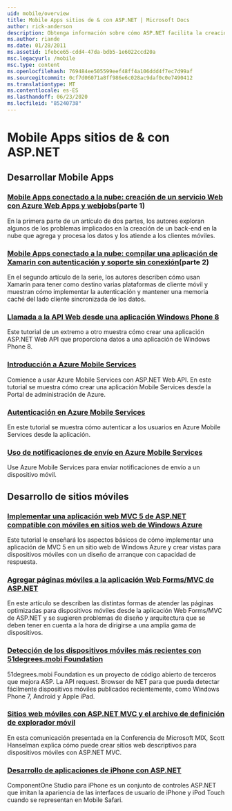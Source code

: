 ```yaml
---
uid: mobile/overview
title: Mobile Apps sitios de & con ASP.NET | Microsoft Docs
author: rick-anderson
description: Obtenga información sobre cómo ASP.NET facilita la creación de aplicaciones web móviles
ms.author: riande
ms.date: 01/28/2011
ms.assetid: 1febce65-cdd4-47da-bdb5-1e6022ccd20a
msc.legacyurl: /mobile
msc.type: content
ms.openlocfilehash: 769484ee505599eef48ff4a106ddd4f7ec7d99af
ms.sourcegitcommit: 0cf7d06071a8ff986e6c028ac9daf0c0e7490412
ms.translationtype: MT
ms.contentlocale: es-ES
ms.lasthandoff: 06/23/2020
ms.locfileid: "85240738"
---
```

# <a name="mobile-apps--sites-with-aspnet"></a>Mobile Apps sitios de & con ASP.NET

## <a name="develop-mobile-apps"></a>Desarrollar Mobile Apps

### <a name="cloud-connected-mobile-apps---create-a-web-service-with-azure-web-apps-and-webjobspart-1"></a>[Mobile Apps conectado a la nube: creación de un servicio Web con Azure Web Apps y webjobs](https://msdn.microsoft.com/magazine/mt185572)(parte 1)

En la primera parte de un artículo de dos partes, los autores exploran algunos de los problemas implicados en la creación de un back-end en la nube que agrega y procesa los datos y los atiende a los clientes móviles.

### <a name="cloud-connected-mobile-apps---build-a-xamarin-app-with-authentication-and-offline-supportpart-2"></a>[Mobile Apps conectado a la nube: compilar una aplicación de Xamarin con autenticación y soporte sin conexión](https://msdn.microsoft.com/magazine/mt422581.aspx)(parte 2)

En el segundo artículo de la serie, los autores describen cómo usan Xamarin para tener como destino varias plataformas de cliente móvil y muestran cómo implementar la autenticación y mantener una memoria caché del lado cliente sincronizada de los datos.

### <a name="calling-web-api-from-a-windows-phone-8-application"></a>[Llamada a la API Web desde una aplicación Windows Phone 8](../web-api/overview/mobile-clients/calling-web-api-from-a-windows-phone-8-application.md)

Este tutorial de un extremo a otro muestra cómo crear una aplicación ASP.NET Web API que proporciona datos a una aplicación de Windows Phone 8.

### <a name="get-started-with-azure-mobile-services"></a>[Introducción a Azure Mobile Services](https://azure.microsoft.com/documentation/articles/mobile-services-dotnet-backend-windows-store-dotnet-get-started?WT.mc_id=zumo_aspnet)

Comience a usar Azure Mobile Services con ASP.NET Web API. En este tutorial se muestra cómo crear una aplicación Mobile Services desde la Portal de administración de Azure.

### <a name="authentication-in-azure-mobile-services"></a>[Autenticación en Azure Mobile Services](https://azure.microsoft.com/documentation/articles/mobile-services-dotnet-backend-windows-store-dotnet-get-started-users/?WT.mc_id=zumo_aspnet)

En este tutorial se muestra cómo autenticar a los usuarios en Azure Mobile Services desde la aplicación.

### <a name="using-push-notifications-in-azure-mobile-services"></a>[Uso de notificaciones de envío en Azure Mobile Services](https://azure.microsoft.com/documentation/articles/mobile-services-dotnet-backend-windows-store-dotnet-get-started-push/?WT.mc_id=zumo_aspnet)

Use Azure Mobile Services para enviar notificaciones de envío a un dispositivo móvil.

## <a name="develop-mobile-sites"></a>Desarrollo de sitios móviles

### <a name="deploy-an-mobile-friendly-aspnet-mvc-5-web-application-on-windows-azure-web-sites"></a>[Implementar una aplicación web MVC 5 de ASP.NET compatible con móviles en sitios web de Windows Azure](https://docs.microsoft.com/azure/app-service-web/web-sites-dotnet-deploy-aspnet-mvc-mobile-app)

Este tutorial le enseñará los aspectos básicos de cómo implementar una aplicación de MVC 5 en un sitio web de Windows Azure y crear vistas para dispositivos móviles con un diseño de arranque con capacidad de respuesta.

### <a name="add-mobile-pages-to-your-aspnet-web-forms--mvc-application"></a>[Agregar páginas móviles a la aplicación Web Forms/MVC de ASP.NET](../whitepapers/add-mobile-pages-to-your-aspnet-web-forms-mvc-application.md)

En este artículo se describen las distintas formas de atender las páginas optimizadas para dispositivos móviles desde la aplicación Web Forms/MVC de ASP.NET y se sugieren problemas de diseño y arquitectura que se deben tener en cuenta a la hora de dirigirse a una amplia gama de dispositivos.

### <a name="detect-the-latest-mobile-devices-using-51degreesmobi-foundation"></a>[Detección de los dispositivos móviles más recientes con 51degrees.mobi Foundation](https://github.com/51Degrees/dotNET-Device-Detection)

51degrees.mobi Foundation es un proyecto de código abierto de terceros que mejora ASP. La API request. Browser de NET para que pueda detectar fácilmente dispositivos móviles publicados recientemente, como Windows Phone 7, Android y Apple iPad.

### <a name="mobile-web-sites-with-aspnet-mvc-and-the-mobile-browser-definition-file"></a>[Sitios web móviles con ASP.NET MVC y el archivo de definición de explorador móvil](http://www.hanselman.com/blog/MixMobileWebSitesWithASPNETMVCAndTheMobileBrowserDefinitionFile.aspx)

En esta comunicación presentada en la Conferencia de Microsoft MIX, Scott Hanselman explica cómo puede crear sitios web descriptivos para dispositivos móviles con ASP.NET MVC.

### <a name="develop-iphone-applications-with-aspnet"></a>[Desarrollo de aplicaciones de iPhone con ASP.NET](https://www.componentsource.com/product/componentone-studio-for-iphone)

ComponentOne Studio para iPhone es un conjunto de controles ASP.NET que imitan la apariencia de las interfaces de usuario de iPhone y iPod Touch cuando se representan en Mobile Safari.
